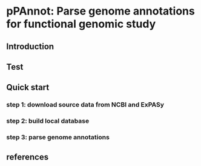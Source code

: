 # pPAnnot: Parse genome annotations for functional genomic study

## Introduction


## Test



## Quick start

### step 1: download source data from NCBI and ExPASy


### step 2: build local database


### step 3: parse genome annotations


## references
